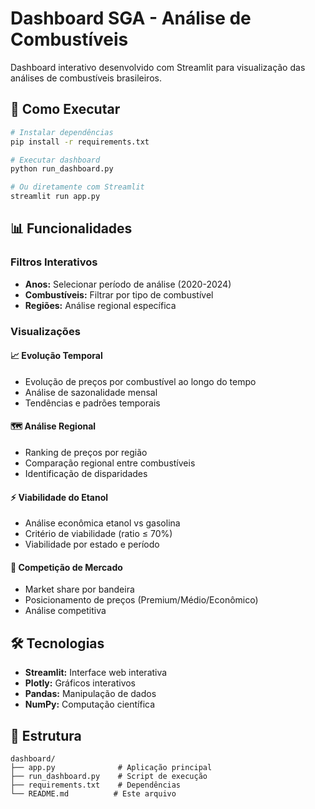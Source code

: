 # Dashboard SGA - Análise de Combustíveis

Dashboard interativo desenvolvido com Streamlit para visualização das análises de combustíveis brasileiros.

## 🚀 Como Executar

```bash
# Instalar dependências
pip install -r requirements.txt

# Executar dashboard
python run_dashboard.py

# Ou diretamente com Streamlit
streamlit run app.py
```

## 📊 Funcionalidades

### Filtros Interativos
- **Anos:** Selecionar período de análise (2020-2024)
- **Combustíveis:** Filtrar por tipo de combustível
- **Regiões:** Análise regional específica

### Visualizações

#### 📈 Evolução Temporal
- Evolução de preços por combustível ao longo do tempo
- Análise de sazonalidade mensal
- Tendências e padrões temporais

#### 🗺️ Análise Regional
- Ranking de preços por região
- Comparação regional entre combustíveis
- Identificação de disparidades

#### ⚡ Viabilidade do Etanol
- Análise econômica etanol vs gasolina
- Critério de viabilidade (ratio ≤ 70%)
- Viabilidade por estado e período

#### 🏪 Competição de Mercado
- Market share por bandeira
- Posicionamento de preços (Premium/Médio/Econômico)
- Análise competitiva

## 🛠️ Tecnologias

- **Streamlit:** Interface web interativa
- **Plotly:** Gráficos interativos
- **Pandas:** Manipulação de dados
- **NumPy:** Computação científica

## 📁 Estrutura

```
dashboard/
├── app.py              # Aplicação principal
├── run_dashboard.py    # Script de execução
├── requirements.txt    # Dependências
└── README.md          # Este arquivo
```
